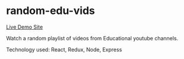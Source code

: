 # random-edu-vids

[Live Demo Site](https://random-edu-vids.herokuapp.com/)

Watch a random playlist of videos from Educational youtube channels.

Technology used: React, Redux, Node, Express
